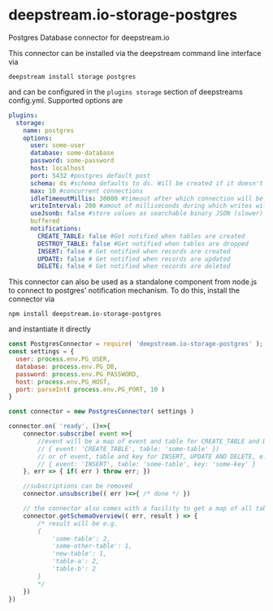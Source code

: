 # deepstream.io-storage-postgres
Postgres Database connector for deepstream.io

This connector can be installed via the deepstream command line interface via
```
deepstream install storage postgres
```

and can be configured in the `plugins storage` section of deepstreams config.yml. Supported options are

```yaml
plugins:
  storage:
    name: postgres
    options:
      user: some-user
      database: some-database
      password: some-password
      host: localhost
      port: 5432 #postgres default post
      schema: ds #schema defaults to ds. Will be created if it doesn't exist
      max: 10 #concurrent connections
      idleTimeoutMillis: 30000 #timeout after which connection will be cut
      writeInterval: 200 #amout of milliseconds during which writes will be 
      useJsonb: false #store values as searchable binary JSON (slower)
      buffered
      notifications:
        CREATE_TABLE: false #Get notified when tables are created
        DESTROY_TABLE: false #Get notified when tables are dropped
        INSERT: false # Get notified when records are created
        UPDATE: false # Get notified when records are updated
        DELETE: false # Get notified when records are deleted
```

This connector can also be used as a standalone component from node.js to connect to postgres' notification mechanism. To do this, install the connector via

```
npm install deepstream.io-storage-postgres
```

and instantiate it directly

```javascript
const PostgresConnector = require( 'deepstream.io-storage-postgres' );
const settings = {
  user: process.env.PG_USER,
  database: process.env.PG_DB,
  password: process.env.PG_PASSWORD,
  host: process.env.PG_HOST,
  port: parseInt( process.env.PG_PORT, 10 )
}

const connector = new PostgresConnector( settings )

connector.on( 'ready', ()=>{
    connector.subscribe( event =>{
        //event will be a map of event and table for CREATE_TABLE and DESTROY_TABLE
        // { event: 'CREATE_TABLE', table: 'some-table' })
        // or of event, table and key for INSERT, UPDATE AND DELETE, e.g.
        // { event: 'INSERT', table: 'some-table', key: 'some-key' }
    }, err => { if( err ) throw err; })

    //subscriptions can be removed
    connector.unsubscribe(( err )=>{ /* done */ })

    // the connector also comes with a facility to get a map of all tables and the numbers of items within
    connector.getSchemaOverview(( err, result ) => {
        /* result will be e.g.
        {
            'some-table': 2,
            'some-other-table': 1,
            'new-table': 1,
            'table-a': 2,
            'table-b': 2
        }
        */
    })
})
```